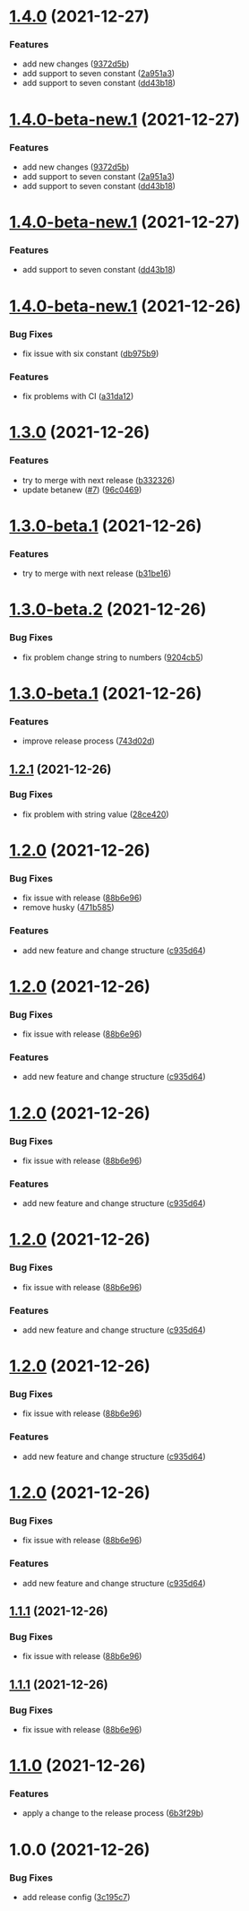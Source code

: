 # [1.4.0](https://github.com/brayanarrieta/hello-world-brayan/compare/v1.3.0...v1.4.0) (2021-12-27)


### Features

* add new changes ([9372d5b](https://github.com/brayanarrieta/hello-world-brayan/commit/9372d5b40016c4794c1765aa5baf1696a059017c))
* add support to seven constant ([2a951a3](https://github.com/brayanarrieta/hello-world-brayan/commit/2a951a3af268477f5644df0a980ad3b09a8a4668))
* add support to seven constant ([dd43b18](https://github.com/brayanarrieta/hello-world-brayan/commit/dd43b18a78dfa6a7d604f6c6249014351cdc2fd1))

# [1.4.0-beta-new.1](https://github.com/brayanarrieta/hello-world-brayan/compare/v1.3.0...v1.4.0-beta-new.1) (2021-12-27)


### Features

* add new changes ([9372d5b](https://github.com/brayanarrieta/hello-world-brayan/commit/9372d5b40016c4794c1765aa5baf1696a059017c))
* add support to seven constant ([2a951a3](https://github.com/brayanarrieta/hello-world-brayan/commit/2a951a3af268477f5644df0a980ad3b09a8a4668))
* add support to seven constant ([dd43b18](https://github.com/brayanarrieta/hello-world-brayan/commit/dd43b18a78dfa6a7d604f6c6249014351cdc2fd1))

# [1.4.0-beta-new.1](https://github.com/brayanarrieta/hello-world-brayan/compare/v1.3.0...v1.4.0-beta-new.1) (2021-12-27)


### Features

* add support to seven constant ([dd43b18](https://github.com/brayanarrieta/hello-world-brayan/commit/dd43b18a78dfa6a7d604f6c6249014351cdc2fd1))

# [1.4.0-beta-new.1](https://github.com/brayanarrieta/hello-world-brayan/compare/v1.3.0...v1.4.0-beta-new.1) (2021-12-26)


### Bug Fixes

* fix issue with six constant ([db975b9](https://github.com/brayanarrieta/hello-world-brayan/commit/db975b981c252f050e9ce51017fc8187646a5e1d))


### Features

* fix problems with CI ([a31da12](https://github.com/brayanarrieta/hello-world-brayan/commit/a31da12e998bc40d3f754309fef2c9ae65f70df2))

# [1.3.0](https://github.com/brayanarrieta/hello-world-brayan/compare/v1.2.1...v1.3.0) (2021-12-26)


### Features

* try to merge with next release ([b332326](https://github.com/brayanarrieta/hello-world-brayan/commit/b332326ddfd731c288fe9fa3ac6de6a6d1c77bc2))
* update betanew ([#7](https://github.com/brayanarrieta/hello-world-brayan/issues/7)) ([96c0469](https://github.com/brayanarrieta/hello-world-brayan/commit/96c0469252df72aabce010aa81cfce8d307e80ab))

# [1.3.0-beta.1](https://github.com/brayanarrieta/hello-world-brayan/compare/v1.2.1...v1.3.0-beta.1) (2021-12-26)


### Features

* try to merge with next release ([b31be16](https://github.com/brayanarrieta/hello-world-brayan/commit/b31be16b98c605c237ca7864f847de11d11ea1c2))

# [1.3.0-beta.2](https://github.com/brayanarrieta/hello-world-brayan/compare/v1.3.0-beta.1...v1.3.0-beta.2) (2021-12-26)


### Bug Fixes

* fix problem change string to numbers ([9204cb5](https://github.com/brayanarrieta/hello-world-brayan/commit/9204cb5cd962085c3448d7b577dcf1a5b9120edc))


# [1.3.0-beta.1](https://github.com/brayanarrieta/hello-world-brayan/compare/v1.2.1...v1.3.0-beta.1) (2021-12-26)


### Features

* improve release process ([743d02d](https://github.com/brayanarrieta/hello-world-brayan/commit/743d02dbab355d374a15654b8ce35e8976dc8eb5))

## [1.2.1](https://github.com/brayanarrieta/hello-world-brayan/compare/v1.2.0...v1.2.1) (2021-12-26)


### Bug Fixes

* fix problem with string value ([28ce420](https://github.com/brayanarrieta/hello-world-brayan/commit/28ce420f787eb9b3d16d677f10c83c4982acc081))

# [1.2.0](https://github.com/brayanarrieta/hello-world-brayan/compare/v1.1.0...v1.2.0) (2021-12-26)


### Bug Fixes

* fix issue with release ([88b6e96](https://github.com/brayanarrieta/hello-world-brayan/commit/88b6e96329471bcef979986e8d65f86ad497991f))
* remove husky ([471b585](https://github.com/brayanarrieta/hello-world-brayan/commit/471b58533d774d8eb728a2d99557175785fdd7c7))


### Features

* add new feature and change structure ([c935d64](https://github.com/brayanarrieta/hello-world-brayan/commit/c935d640b626e236fb6cd25dd3a73bd4a6b7aae4))

# [1.2.0](https://github.com/brayanarrieta/hello-world-brayan/compare/v1.1.0...v1.2.0) (2021-12-26)


### Bug Fixes

* fix issue with release ([88b6e96](https://github.com/brayanarrieta/hello-world-brayan/commit/88b6e96329471bcef979986e8d65f86ad497991f))


### Features

* add new feature and change structure ([c935d64](https://github.com/brayanarrieta/hello-world-brayan/commit/c935d640b626e236fb6cd25dd3a73bd4a6b7aae4))

# [1.2.0](https://github.com/brayanarrieta/hello-world-brayan/compare/v1.1.0...v1.2.0) (2021-12-26)


### Bug Fixes

* fix issue with release ([88b6e96](https://github.com/brayanarrieta/hello-world-brayan/commit/88b6e96329471bcef979986e8d65f86ad497991f))


### Features

* add new feature and change structure ([c935d64](https://github.com/brayanarrieta/hello-world-brayan/commit/c935d640b626e236fb6cd25dd3a73bd4a6b7aae4))

# [1.2.0](https://github.com/brayanarrieta/hello-world-brayan/compare/v1.1.0...v1.2.0) (2021-12-26)


### Bug Fixes

* fix issue with release ([88b6e96](https://github.com/brayanarrieta/hello-world-brayan/commit/88b6e96329471bcef979986e8d65f86ad497991f))


### Features

* add new feature and change structure ([c935d64](https://github.com/brayanarrieta/hello-world-brayan/commit/c935d640b626e236fb6cd25dd3a73bd4a6b7aae4))

# [1.2.0](https://github.com/brayanarrieta/hello-world-brayan/compare/v1.1.0...v1.2.0) (2021-12-26)


### Bug Fixes

* fix issue with release ([88b6e96](https://github.com/brayanarrieta/hello-world-brayan/commit/88b6e96329471bcef979986e8d65f86ad497991f))


### Features

* add new feature and change structure ([c935d64](https://github.com/brayanarrieta/hello-world-brayan/commit/c935d640b626e236fb6cd25dd3a73bd4a6b7aae4))

# [1.2.0](https://github.com/brayanarrieta/hello-world-brayan/compare/v1.1.0...v1.2.0) (2021-12-26)


### Bug Fixes

* fix issue with release ([88b6e96](https://github.com/brayanarrieta/hello-world-brayan/commit/88b6e96329471bcef979986e8d65f86ad497991f))


### Features

* add new feature and change structure ([c935d64](https://github.com/brayanarrieta/hello-world-brayan/commit/c935d640b626e236fb6cd25dd3a73bd4a6b7aae4))

## [1.1.1](https://github.com/brayanarrieta/hello-world-brayan/compare/v1.1.0...v1.1.1) (2021-12-26)


### Bug Fixes

* fix issue with release ([88b6e96](https://github.com/brayanarrieta/hello-world-brayan/commit/88b6e96329471bcef979986e8d65f86ad497991f))

## [1.1.1](https://github.com/brayanarrieta/hello-world-brayan/compare/v1.1.0...v1.1.1) (2021-12-26)


### Bug Fixes

* fix issue with release ([88b6e96](https://github.com/brayanarrieta/hello-world-brayan/commit/88b6e96329471bcef979986e8d65f86ad497991f))

# [1.1.0](https://github.com/brayanarrieta/hello-world-brayan/compare/v1.0.0...v1.1.0) (2021-12-26)


### Features

* apply a change to the release process ([6b3f29b](https://github.com/brayanarrieta/hello-world-brayan/commit/6b3f29b0b22fb5ec54924f483bbf8a99228f4eec))

# 1.0.0 (2021-12-26)


### Bug Fixes

* add release config ([3c195c7](https://github.com/brayanarrieta/hello-world-brayan/commit/3c195c7c0a97b2ed1c4cf9fb83ed29bad6fb7779))
